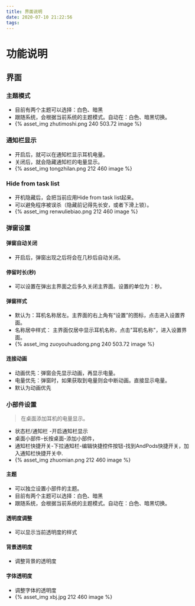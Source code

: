 ```yaml
---
title: 界面说明
date: 2020-07-10 21:22:56
tags:
---
```

# 功能说明
## 界面

### 主题模式
* 目前有两个主题可以选择：白色、暗黑
* 跟随系统，会根据当前系统的主题模式。自动在：白色、暗黑切换。
* {% asset_img zhutimoshi.png 240 503.72 image %}

### 通知栏显示
* 开启后，就可以在通知栏显示耳机电量。
* 关闭后，就会隐藏通知栏的电量显示。
* {% asset_img tongzhilan.png 212 460 image %}

### Hide from task list
* 开机隐藏后，会把当前应用Hide from task list起来。
* 可以避免程序被误杀（隐藏前记得先长安，或者下滑上锁）。
* {% asset_img renwuliebiao.png 212 460 image %}

### 弹窗设置

#### 弹窗自动关闭
* 开启后，弹窗出现之后将会在几秒后自动关闭。

#### 停留时长(秒)
* 可以设置在弹出主界面之后多久关闭主界面。设置的单位为：秒。

#### 弹窗样式
* 默认为：耳机名称居左。主界面的右上角有“设置”的图标，点击进入设置界面。
* 名称居中样式： 主界面仅居中显示耳机名称，点击"耳机名称"，进入设置界面。
* {% asset_img zuoyouhuadong.png 240 503.72 image %}

#### 连接动画
* 动画优先：弹窗会先显示动画，再显示电量。
* 电量优先：弹窗时，如果获取到电量则会中断动画。直接显示电量。
* 默认为动画优先

### 小部件设置
> 在桌面添加耳机的电量显示。
* 状态栏/通知栏 -开启通知栏显示   
* 桌面小部件-长按桌面-添加小部件，
* 通知栏快捷开关-下拉通知栏-编辑快捷控件按钮-找到AndPods快捷开关，加入通知栏快捷开关中.
* {% asset_img zhuomian.png 212 460 image %}

#### 主题
* 可以独立设置小部件的主题。
* 目前有两个主题可以选择：白色、暗黑
* 跟随系统，会根据当前系统的主题模式。自动在：白色、暗黑切换。

#### 透明度调整
* 可以显示当前透明度的样式

#### 背景透明度
* 调整背景的透明度

#### 字体透明度
* 调整字体的透明度
* {% asset_img xbj.jpg 212 460 image %}
